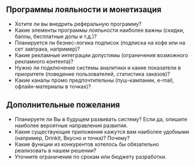## Программы лояльности и монетизация
* Хотите ли вы внедрить реферальную программу?
* Какие элементы программы лояльности наиболее важны (скидки, баллы, бесплатные допы и т.д.)?
* Планируется ли безнес-логика подписок (подписка на кофе или на сет завтрака, например)?
* Какие рекламные интеграции допустимы (ограничения возможного рекламного контента)?
* Нужно ли подключение системы аналитики и какие показатели в приоритете (поведение пользователей, статистика заказов)?
* Какие каналы промо предпочтительны (пуш-кампании, e-mail, офлайн-материалы в точках)?
## Дополнительные пожелания
* Планируете ли Вы в будущем развивать систему? Если да, опишите наиболее вероятные направления развития.
* Какие существующие приложения кажутся вам наиболее удобными (например, Drinkit, Вкусно и точка)? Почему?
* Какие функции из конкурентов хотелось бы обязательно реализовать в нашем решении?
* Уточните ограничения по срокам или бюджету разработки.
